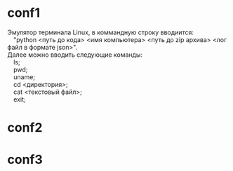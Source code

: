 # conf1
Эмулятор терминала Linux, в коммандную строку вводиится:<br/>
&emsp;"python <путь до кода> <имя компьютера> <путь до zip архива> <лог файл в формате json>".<br/>
Далее можно вводить следующие команды:<br/>
&emsp;ls;<br/>
&emsp;pwd;<br/>
&emsp;uname;<br/>
&emsp;cd <директория>;<br/>
&emsp;cat <текстовый файл>;<br/>
&emsp;exit;<br/>
# conf2
# conf3
